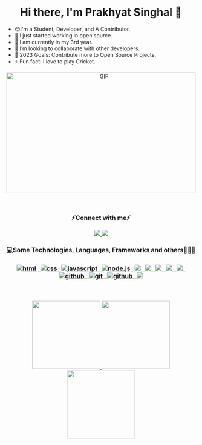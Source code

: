 # <h1 align="center">Hi there, I'm Prakhyat Singhal 👋</h1>

- 😊I'm a Student, Developer, and A Contributor.
- 🔭 I just started working in open source.
- 🏫 I am currently in my 3rd year.
- 👯 I’m looking to collaborate with other developers.
- 🥅 2023 Goals: Contribute more to Open Source Projects.
- ⚡ Fun fact: I love to play Cricket.

<p align="center">
 <img align="centre" alt="GIF" src="https://github.com/abhisheknaiidu/abhisheknaiidu/blob/master/code.gif?raw=true" width="500" height="320" />
</p>
<br>

<!-- <h3 align="center">Connect with me</h3>

<p align="center">
   <a href="https://www.linkedin.com/in/msaini0r/">
		<img src="https://img.shields.io/badge/Linkedin-2088FF?&style=for-the-badge&logo=linkedin&logoColor=white" />
	</a>
	
  	<a href="https://twitter.com/msaini0r">
		<img src="https://img.shields.io/badge/Twitter-00cbe6?style=for-the-badge&logo=twitter&logoColor=white" />
	</a> -->
<!--
</p> -->

<h3 align="center">⚡Connect with me⚡</h3> <p align="center">
   <a href="https://www.linkedin.com/in/prakhyatsinghal/">
		<img src="https://img.shields.io/badge/Linkedin-2088FF?&style=for-the-badge&logo=linkedin&logoColor=white" />
	</a>
     <a href="mailto:singhalprakhyat2001@gmail.com">
		<img src="https://img.shields.io/badge/Gmail-D14836?style=for-the-badge&logo=gmail&logoColor=white" />
	</a>
</p>



<h3 align="center">💻Some Technologies, Languages, Frameworks and others🧑🏻‍💻<h3/>
  
<p align="center">
	<a href="https://html.com/">
	   <img src="https://img.shields.io/badge/HTML-239120?style=for-the-badge&logo=html5&logoColor=white" alt="html" />&nbsp;&nbsp;
	</a>
	<a href="https://www.w3.org/TR/css-2020/">
	   <img src="https://img.shields.io/badge/CSS3-1572B6?style=for-the-badge&logo=css3&logoColor=white" alt="css" />&nbsp;&nbsp;
	</a>
	<a href="https://www.javascript.com/">
	   <img src="https://img.shields.io/badge/JavaScript-323330?style=for-the-badge&logo=javascript&logoColor=F7DF1E" alt="javascript" />&nbsp;&nbsp;
	</a>
	<a href="https://reactjs.org/">
	   <img src="https://img.shields.io/badge/React-092E20?style=for-the-badge&logo=react&logoColor=61DAFB" alt="node.js" />&nbsp;&nbsp;
	</a>
	<a href="https://www.java.com/en/">
	   <img src="https://img.shields.io/badge/Java-ED8B00?style=for-the-badge&logo=java&logoColor=white" />&nbsp;&nbsp;
	</a>
     <a href="https://spring.io/projects/spring-boot">
	   <img src="https://img.shields.io/badge/Spring-6DB33F?style=for-the-badge&logo=spring&logoColor=white" />&nbsp;&nbsp;
	</a>
      <a href="https://spring.io/projects/spring-boot">
	   <img src="https://img.shields.io/badge/Spring_Security-6DB33F?style=for-the-badge&logo=Spring-Security&logoColor=white" />&nbsp;&nbsp;
	</a>
     <a href="https://hibernate.org/">
	   <img src="https://img.shields.io/badge/Hibernate-59666C?style=for-the-badge&logo=Hibernate&logoColor=white" />&nbsp;&nbsp;
	</a>
      <a href="https://www.mysql.com/">
	   <img src="https://img.shields.io/badge/MySQL-00000F?style=for-the-badge&logo=mysql&logoColor=white" />&nbsp;&nbsp;
	</a>
	<a href="https://www.docker.com/">
    <img src="https://img.shields.io/badge/docker-%230db7ed.svg?style=for-the-badge&logo=docker&logoColor=white" alt="github" />&nbsp;&nbsp;
	</a>
	<a href="https://git-scm.com/">
	   <img src="https://img.shields.io/badge/git-F05032?style=for-the-badge&logo=git&logoColor=white" alt="git" />&nbsp;&nbsp;
	</a>
    <a href="https://github.com/">
    <img src="https://img.shields.io/badge/GitHub-100000?style=for-the-badge&logo=github&logoColor=white" alt="github" />&nbsp;&nbsp;
	</a>
	<a href ="www.aws.com/">
		<img src = "https://img.shields.io/badge/AWS-%23FF9900.svg?style=for-the-badge&logo=amazon-aws&logoColor=white" />
	</a>

<br />
<br />

<br>
<!-- <p align="center">
  <img height="150em" src="https://github-readme-stats-coral-nu.vercel.app/api?username=prakhyatsinghal&show_icons=true&theme=bear&count_private=true&include_all_commits=true" alt="JayB's github stats" />
  <img height="150em" src="https://github-readme-stats-coral-nu.vercel.app/api/top-langs/?username=prakhyatsinghal&theme=bear&layout=compact&include_all_commits=true" alt="JayB's github top languages" />
</p> -->
	
<p align="center">
<a href="https://github.com/prakhyatsinghal">
  <img height="180em" src="https://github-readme-stats-eight-theta.vercel.app/api?username=prakhyatsinghal&show_icons=true&theme=algolia&include_all_commits=true&count_private=true"/>
  <img height="180em" src="https://github-readme-stats-eight-theta.vercel.app/api/top-langs/?username=prakhyatsinghal&layout=compact&langs_count=8&theme=algolia"/>
  <img height="180em" src="https://github-readme-streak-stats.herokuapp.com/?user=prakhyatsinghal&theme=tokyonight"/>	
</a>
</p>

	

<!-- <p align="center">
    <img  height="150em" alt="Prakhyat's Streak" src="https://github-readme-streak-stats.herokuapp.com/?user=prakhyatsinghal&theme=bear&include_all_commits=true"/>
  <br>
  <br> -->
